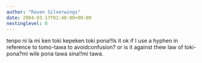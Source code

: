 ```yaml
---
author: "Raven Silverwings"
date: 2004-03-17T01:48:00+00:00
nestinglevel: 0
---
```

tenpo ni la mi ken toki kepeken toki pona!!Is it ok if I use a hyphen in reference to tomo-tawa to avoidconfusion? or is it against thew law of toki-pona?mi wile pona tawa sina!!mi tawa.
